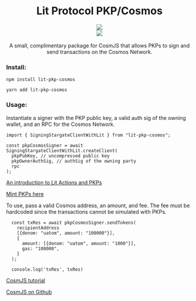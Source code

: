 <div align="center">
<h1>Lit Protocol PKP/Cosmos</h1>
<img src="https://i.ibb.co/p2xfzK1/Screenshot-2022-11-15-at-09-56-57.png">
<br/>
<a href="https://twitter.com/LitProtocol"><img src="https://img.shields.io/twitter/follow/litprotocol?label=Follow&style=social"/></a>
<br/>
<br/>
A small, complimentary package for CosmJS that allows PKPs to sign and send transactions on the Cosmos Network.
</div>

### Install:

```
npm install lit-pkp-cosmos
```

```
yarn add lit-pkp-cosmos
```

### Usage:

Instantiate a signer with the PKP public key, a valid auth sig of the owning wallet, and an RPC for the Cosmos Network.

  ```
  import { SigningStargateClientWithLit } from "lit-pkp-cosmos";
  
  const pkpCosmosSigner = await SigningStargateClientWithLit.createClient(
    pkpPubKey, // uncompressed public key
    pkpOwnerAuthSig, // authSig of the owning party
    rpc
  );
```

[An introduction to Lit Actions and PKPs](https://developer.litprotocol.com/coreConcepts/LitActionsAndPKPs/intro)

[Mint PKPs here](https://explorer.litprotocol.com/)

To use, pass a valid Cosmos address, an amount, and fee. The fee must be hardcoded since the transactions cannot be
simulated with PKPs.

```
  const txRes = await pkpCosmosSigner.sendTokens(
    recipientAddress
    [{denom: "uatom", amount: "100000"}],
    {
      amount: [{denom: "uatom", amount: "1000"}],
      gas: "100000",
    }
  );
  
  console.log('txRes', txRes)
```

[CosmJS tutorial](https://tutorials.cosmos.network/tutorials/7-cosmjs/)

[CosmJS on Github](https://github.com/cosmos/cosmjs)

